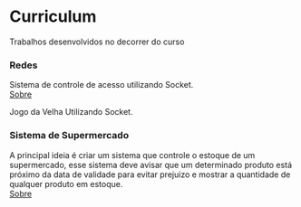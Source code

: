 # Curriculum
Trabalhos desenvolvidos no decorrer do curso

### Redes<br>

Sistema de controle de acesso utilizando Socket.<br>
 <a href="https://github.com/andreasjose/Curriculum/tree/master/Sistema%20de%20identifica%C3%A7%C3%A3o">Sobre</a>

Jogo da Velha Utilizando Socket.<br>

### Sistema de Supermercado<br>
A principal ideia é criar um sistema que controle o estoque de um supermercado, esse sistema deve avisar que um determinado produto está próximo da data de validade para evitar prejuizo e mostrar a quantidade de qualquer produto em estoque.<br>
 <a href="https://github.com/andreasjose/Curriculum/tree/master/Sistema%20de%20Controle%20de%20Estoque">Sobre</a>
